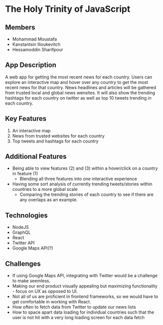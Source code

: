# The Holy Trinity of JavaScript

## Members
* Mohammad Moustafa
* Kanstantsin Ilioukevitch
* Hessamoddin Sharifpour

## App Description

A web app for getting the most recent news for each country. Users can explore an interactive map and hover over any country to get the most recent news for that country. News headlines and articles will be gathered from trusted local and global news wensites. It will also show the trending hashtags for each country on twitter as well as top 10 tweets trending in each country.

## Key Features
1. An interactive map
2. News from trusted websites for each country
3. Top tweets and hashtags for each country

## Additional Features
- Being able to view features (2) and (3) within a hover/click on a country in feature (1)
  - Blending all three features into one interactive experience
- Having some sort analysis of currently trending tweets/stories within countries to a more global scale
    - Comparing the trending stories of each country to see if there are any overlaps as an example.

## Technologies
- NodeJS
- GraphQL
- React
- Twitter API
- Google Maps API(?)

## Challenges
- If using Google Maps API, integrating with Twitter would be a challenge to make seemless.
- Making our end product visually appealing but maximizing functionality - focus on UX as opposed to UI.
- Not all of us are proficient in frontend frameworks, so we would have to get comfortable in working with React.
- How often to fetch data from Twitter to update our news lists
- How to space apart data loading for individual countries such that the user is not hit with a very long loading screen for each data fetch 

